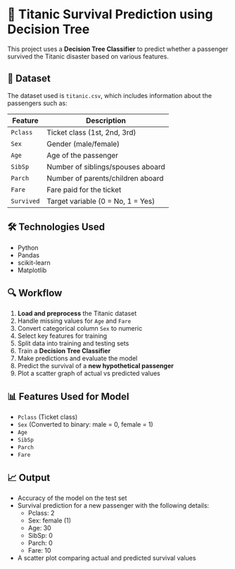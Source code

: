 # 🚢 Titanic Survival Prediction using Decision Tree

This project uses a **Decision Tree Classifier** to predict whether a passenger survived the Titanic disaster based on various features.

## 📁 Dataset

The dataset used is `titanic.csv`, which includes information about the passengers such as:

| Feature     | Description                                |
|-------------|--------------------------------------------|
| `Pclass`    | Ticket class (1st, 2nd, 3rd)               |
| `Sex`       | Gender (male/female)                       |
| `Age`       | Age of the passenger                       |
| `SibSp`     | Number of siblings/spouses aboard          |
| `Parch`     | Number of parents/children aboard          |
| `Fare`      | Fare paid for the ticket                   |
| `Survived`  | Target variable (0 = No, 1 = Yes)          |

## 🛠️ Technologies Used

- Python
- Pandas
- scikit-learn
- Matplotlib

## 🔍 Workflow

1. **Load and preprocess** the Titanic dataset
2. Handle missing values for `Age` and `Fare`
3. Convert categorical column `Sex` to numeric
4. Select key features for training
5. Split data into training and testing sets
6. Train a **Decision Tree Classifier**
7. Make predictions and evaluate the model
8. Predict the survival of a **new hypothetical passenger**
9. Plot a scatter graph of actual vs predicted values

## 📊 Features Used for Model

- `Pclass` (Ticket class)
- `Sex` (Converted to binary: male = 0, female = 1)
- `Age`
- `SibSp`
- `Parch`
- `Fare`

## 📈 Output

- Accuracy of the model on the test set
- Survival prediction for a new passenger with the following details:
  - Pclass: 2
  - Sex: female (1)
  - Age: 30
  - SibSp: 0
  - Parch: 0
  - Fare: 10
- A scatter plot comparing actual and predicted survival values
